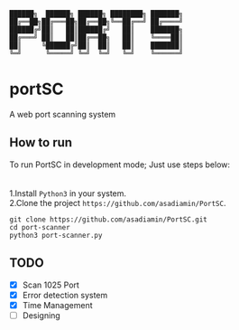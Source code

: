     ██████╗  ██████╗ ██████╗ ████████╗ ███████╗
    ██╔══██╗██╔═══██╗██╔══██╗╚══██╔══╝ ██╔════╝
    ██████╔╝██║   ██║██████╔╝   ██║    ███████╗
    ██╔═══╝ ██║   ██║██╔══██╗   ██║    ╚════██║
    ██║     ╚██████╔╝██║  ██║   ██║    ███████║
    ╚═╝      ╚═════╝ ╚═╝  ╚═╝   ╚═╝    ╚══════╝

# portSC
A web port scanning system
## How to run
To run PortSC in development mode; Just use steps below:
<br />
<br />
<br />
1.Install `Python3` in your system.
<br />
2.Clone the project `https://github.com/asadiamin/PortSC`.

```
git clone https://github.com/asadiamin/PortSC.git
cd port-scanner
python3 port-scanner.py
```
## TODO
- [x] Scan 1025 Port
- [x] Error detection system
- [x] Time Management
- [ ] Designing
